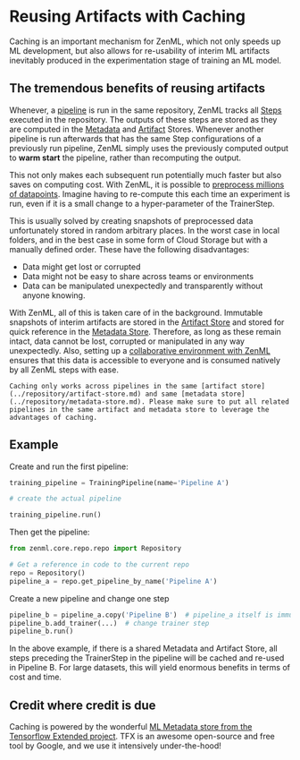 # Reusing Artifacts with Caching

Caching is an important mechanism for ZenML, which not only speeds up ML development, but also allows for re-usability of interim ML 
artifacts inevitably produced in the experimentation stage of training an ML model.

## The tremendous benefits of reusing artifacts
Whenever, a [pipeline](what-is-a-pipeline.md) is run in the same repository, 
ZenML tracks all [Steps](../steps/what-is-a-step.md) executed in the repository. The outputs of these steps are 
stored as they are computed in the [Metadata](../repository/metadata-store.md) and [Artifact](../repository/artifact-store.md) Stores. 
Whenever another pipeline is run afterwards that has the same Step configurations of a previously 
run pipeline, ZenML simply uses the previously computed output to **warm start** the pipeline, rather than recomputing the output.

This not only makes each subsequent run potentially much faster but also saves on computing cost. With ZenML, it is possible to 
[preprocess millions of datapoints](../tutorials/building-a-classifier-on-33m-samples.md). Imagine having to re-compute this each time 
an experiment is run, even if it is a small change to a hyper-parameter of the TrainerStep.

This is usually solved by creating snapshots of preprocessed data unfortunately stored in random arbitrary places. 
In the worst case in local folders, and in the best case in some form of Cloud Storage but with a manually defined order. These 
have the following disadvantages:

* Data might get lost or corrupted
* Data might not be easy to share across teams or environments
* Data can be manipulated unexpectedly and transparently without anyone knowing.

With ZenML, all of this is taken care of in the background. Immutable snapshots of interim artifacts are stored in the [Artifact Store](../repository/artifact-store.md) 
and stored for quick reference in the [Metadata Store](../repository/metadata-store.md). Therefore, as long as these remain intact, data cannot be lost, corrupted or 
manipulated in any way unexpectedly. Also, setting up a [collaborative environment with ZenML](../repository/team-collaboration-with-zenml.md) ensures that this data is 
accessible to everyone and is consumed natively by all ZenML steps with ease.

```{warning}
Caching only works across pipelines in the same [artifact store](../repository/artifact-store.md) and same [metadata store](../repository/metadata-store.md). Please make sure to put all related pipelines in the same artifact and metadata store to leverage the advantages of caching.
```

## Example

Create and run the first pipeline:

```python
training_pipeline = TrainingPipeline(name='Pipeline A')

# create the actual pipeline

training_pipeline.run()
```

Then get the pipeline:
```python
from zenml.core.repo.repo import Repository

# Get a reference in code to the current repo
repo = Repository()
pipeline_a = repo.get_pipeline_by_name('Pipeline A')
```

Create a new pipeline and change one step
```python
pipeline_b = pipeline_a.copy('Pipeline B')  # pipeline_a itself is immutable
pipeline_b.add_trainer(...)  # change trainer step
pipeline_b.run()
```

In the above example, if there is a shared Metadata and Artifact Store, all steps preceding the TrainerStep in the pipeline will be cached and re-used in Pipeline B.
For large datasets, this will yield enormous benefits in terms of cost and time.

## Credit where credit is due

Caching is powered by the wonderful [ML Metadata store from the Tensorflow Extended project](https://www.tensorflow.org/tfx/guide/mlmd). TFX is an awesome open-source and free tool by Google, and we use it intensively under-the-hood!

